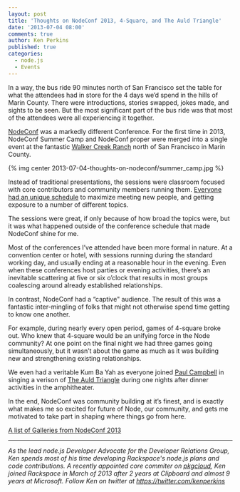 ```yaml
---
layout: post
title: 'Thoughts on NodeConf 2013, 4-Square, and The Auld Triangle'
date: '2013-07-04 08:00'
comments: true
author: Ken Perkins
published: true
categories:
  - node.js
  - Events
---
```

In a way, the bus ride 90 minutes north of San Francisco set the table for what the attendees had in store for the 4 days we’d spend in the hills of Marin County. There were introductions, stories swapped, jokes made, and sights to be seen. But the most significant part of the bus ride  was that most of the attendees were all experiencing it together.

[NodeConf][1] was a markedly different Conference. For the first time in 2013, NodeConf Summer Camp and NodeConf proper were merged into a single event at the fantastic [Walker Creek Ranch][2] north of San Francisco in Marin County.<!-- more -->

{% img center 2013-07-04-thoughts-on-nodeconf/summer_camp.jpg %}

Instead of traditional presentations, the sessions were classroom focused with core contributors and community members running them. [Everyone had an unique schedule][3] to maximize meeting new people, and getting exposure to a number of different topics.

The sessions were great, if only because of how broad the topics were, but it was what happened outside of the conference schedule that made NodeConf shine for me.

Most of the conferences I’ve attended have been more formal in nature. At a convention center or hotel, with sessions running during the standard working day, and usually ending at a reasonable hour in the evening. Even when these conferences host parties or evening activities, there’s an inevitable scattering at five or six o’clock that results in most groups coalescing around already established relationships.

In contrast, NodeConf had a “captive" audience. The result of this was a fantastic inter-mingling of folks that might not otherwise spend time getting to know one another. 

For example, during nearly every open period, games of 4-square broke out. Who knew that 4-square would be an unifying force in the Node community? At one point on the final night we had three games going simultaneously, but it wasn’t about the game as much as it was building new and strengthening existing relationships. 

We even had a veritable Kum Ba Yah as everyone joined [Paul Campbell][4] in singing a verison of [The Auld Triangle][5] during one nights after dinner activities in the amphitheater.

In the end, NodeConf was community building at it’s finest, and is exactly what makes me so excited for future of Node, our community, and gets me motivated to take part in shaping where things go from here.

[A list of Galleries from NodeConf 2013][6]

-----
_As the lead node.js Developer Advocate for the Developer Relations Group, Ken spends most of his time developing Rackspace's node.js plans and code contributions. A recently appointed core commiter on [pkgcloud](https://github.com/nodejitsu/pkgcloud), Ken joined Rackspace in March of 2013 after 2 years at Clipboard and almost 9 years at Microsoft. Follow Ken on twitter at <https://twitter.com/kenperkins>_

[1]: https://www.nodeconf.com/
[2]: https://www.walkercreekranch.org/
[3]: https://github.com/mikeal/nodeconf2013/issues/22
[4]: https://twitter.com/paulca
[5]: https://en.wikipedia.org/wiki/The_Auld_Triangle
[6]: https://github.com/mikeal/nodeconf2013/issues/20